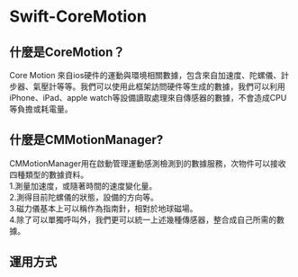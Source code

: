 # Swift-CoreMotion
## 什麼是CoreMotion？
Core Motion 來自ios硬件的運動與環境相關數據，包含來自加速度、陀螺儀、計步器、氣壓計等等。我們可以使用此框架訪問硬件等生成的數據，我們可以利用iPhone、iPad、apple watch等設備讀取處理來自傳感器的數據，不會造成CPU等負擔或耗電量。

## 什麼是CMMotionManager?
CMMotionManager用在啟動管理運動感測檢測到的數據服務，次物件可以接收四種類型的數據資料。  
  1.測量加速度，或隨著時間的速度變化量。  
  2.測得目前陀螺儀的狀態，設備的方向等。  
  3.磁力儀基本上可以稱作為指南針，相對於地球磁場。  
  4.除了可以單獨呼叫外，我們更可以統一上述幾種傳感器，整合成自己所需的數據。  

## 運用方式

